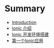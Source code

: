 # Summary

* [Introduction](README.md)
* [Ionic 介绍](docs/about-ionic.md)
* [Ionic 开发环境搭建](docs/ide.md)
* [第一个Ionic应用](docs/hello-world.md)

